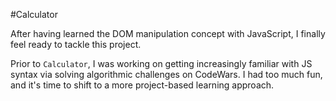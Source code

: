 #Calculator

After having learned the DOM manipulation concept with JavaScript, I finally feel ready to tackle this project. 

Prior to `Calculator`, I was working on getting increasingly familiar with JS syntax via solving algorithmic challenges on CodeWars. I had too much fun, and it's time to shift to a more project-based learning approach. 


